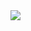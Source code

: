 <img src="https://github.com/PacktPublishing/AWS-Certified-Machine-Learning-Specialty-2020-Certification-Guide/blob/master/Chapter-2/Amazon%20Comprehend%20Demo/Architecture/arch_diag.png"/>